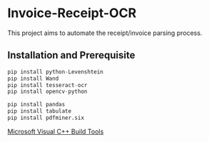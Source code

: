 # Invoice-Receipt-OCR
This project aims to automate the receipt/invoice parsing process.


## Installation and Prerequisite
```python
pip install python-Levenshtein
pip install Wand
pip install tesseract-ocr
pip install opencv-python

pip install pandas
pip install tabulate
pip install pdfminer.six
```

[Microsoft Visual C++ Build Tools](https://visualstudio.microsoft.com/visual-cpp-build-tools/)
